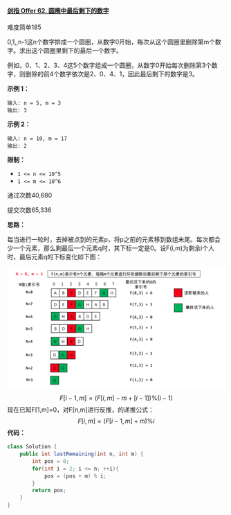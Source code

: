 #### [剑指 Offer 62. 圆圈中最后剩下的数字](https://leetcode-cn.com/problems/yuan-quan-zhong-zui-hou-sheng-xia-de-shu-zi-lcof/)

难度简单185

0,1,,n-1这n个数字排成一个圆圈，从数字0开始，每次从这个圆圈里删除第m个数字。求出这个圆圈里剩下的最后一个数字。

例如，0、1、2、3、4这5个数字组成一个圆圈，从数字0开始每次删除第3个数字，则删除的前4个数字依次是2、0、4、1，因此最后剩下的数字是3。

 

**示例 1：**

```
输入: n = 5, m = 3
输出: 3
```

**示例 2：**

```
输入: n = 10, m = 17
输出: 2
```

 

**限制：**

- `1 <= n <= 10^5`
- `1 <= m <= 10^6`

通过次数40,680

提交次数65,336



**思路：**

每当进行一轮时，去掉被点到的元素p，将p之前的元素移到数组末尾。每次都会少一个元素，那么剩最后一个元素q时，其下标一定是0。设F(i,m)为剩余i个人时，最后元素q的下标变化如下图：

![](./assets/No.62.1.png)
$$
F[i-1,m]=(F[i,m] - m + [i-1]) \%(i-1)
$$
现在已知F[1,m]=0，对F[n,m]进行反推，的递推公式：
$$
F[i,m]=(F[i-1,m]+m)\%i
$$
**代码：**

```java
class Solution {
    public int lastRemaining(int n, int m) {
        int pos = 0;
        for(int i = 2; i <= n; ++i){
            pos = (pos + m) % i;
        }
        return pos;
    }
}
```

